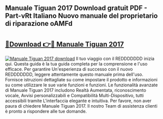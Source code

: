 ## Manuale Tiguan 2017 Download gratuit PDF - Part-vRt Italiano Nuovo manuale del proprietario di riparazione oAMFd

# <h2><a href="http://dfble2.blite.top/?on=Manuale+Tiguan+2017">🔗Download 👉🔴 Manuale Tiguan 2017</a></h2>

[![Manuale Tiguan 2017 download](https://i.imgur.com/lujVjoI.png)](http://dfble2.blite.top/?on=Manuale+Tiguan+2017)
Il tuo viaggio con il REDDDDDDD inizia qui. Questa guida è la tua guida completa per la comprensione e l'uso efficace. Per garantire Un'esperienza di successo con il nuovo REDDDDDDD, leggere attentamente questo manuale prima dell'uso. Fornisce istruzioni dettagliate su come impostare il prodotto e informazioni su come utilizzare le sue varie funzioni e funzioni. Le funzionalità avanzate di Manuale Tiguan 2017 includono Realtà Aumentata, riconoscimento vocale, Avvisi personalizzabili e Compatibilità Multi-Dispositivo, tutti accessibili tramite L'interfaccia elegante e intuitiva. Per favore, non aver paura di chiedere Manuale Tiguan 2017. Il nostro Team di assistenza clienti è pronto a rispondere alle tue domande.
